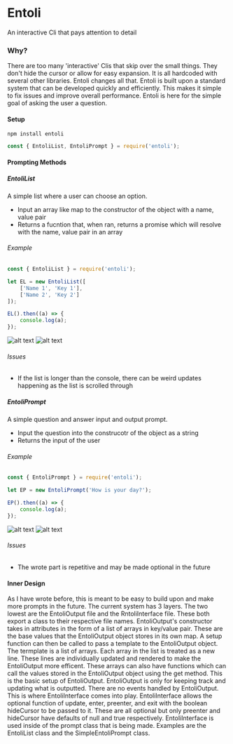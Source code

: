 # Entoli
An interactive Cli that pays attention to detail

### Why?
There are too many 'interactive' Clis that skip over the small things. They don't hide the cursor or allow for easy expansion. It is all hardcoded with several other libraries. Entoli changes all that. Entoli is built upon a standard system that can be developed quickly and efficiently. This makes it simple to fix issues and improve overall performance. Entoli is here for the simple goal of asking the user a question.

#### Setup
```shell
npm install entoli
```
```javascript
const { EntoliList, EntoliPrompt } = require('entoli');
```

#### Prompting Methods
##### EntoliList
A simple list where a user can choose an option.
* Input an array like map to the constructor of the object with a name, value pair
* Returns a fucntion that, when ran, returns a promise which will resolve with the name, value pair in an array
###### Example
```javascript
const { EntoliList } = require('entoli');

let EL = new EntoliList([
    ['Name 1', 'Key 1'],
    ['Name 2', 'Key 2']
]);

EL().then((a) => {
    console.log(a);
});
```
![alt text](http://u.cubeupload.com/wetbikeboy2500/Capture.png "Prompt")
![alt text](http://u.cubeupload.com/wetbikeboy2500/Capture2.png "Output")

###### Issues
* If the list is longer than the console, there can be weird updates happening as the list is scrolled through
##### EntoliPrompt
A simple question and answer input and output prompt.
* Input the question into the construcotr of the object as a string
* Returns the input of the user
###### Example
```javascript
const { EntoliPrompt } = require('entoli');

let EP = new EntoliPrompt('How is your day?');

EP().then((a) => {
    console.log(a);
});
```
![alt text](http://u.cubeupload.com/wetbikeboy2500/Capture3.png "Prompt")
![alt text](http://u.cubeupload.com/wetbikeboy2500/Capture4.png "Output")

###### Issues
* The wrote part is repetitive and may be made optional in the future

#### Inner Design
As I have wrote before, this is meant to be easy to build upon and make more prompts in the future. The current system has 3 layers. The two lowest are the EntoliOutput file and the RntoliInterface file. These both export a class to their respective file names. EntoliOutput's constructor takes in attributes in the form of a list of arrays in key/value pair. These are the base values that the EntoliOutput object stores in its own map. A setup function can then be called to pass a template to the EntoliOutput object. The termplate is a list of arrays. Each array in the list is treated as a new line. These lines are individually updated and rendered to make the EntoliOutput more efficent. These arrays can also have functions which can call the values stored in the EntoliOutput object using the get method. This is the basic setup of EntoliOutput.
EntoliOutput is only for keeping track and updating what is outputted. There are no events handled by EntoliOutput. This is where EntoliInterface comes into play. EntoliInterface allows the optional function of update, enter, preenter, and exit with the boolean hideCursor to be passed to it. These are all optional but only preenter and hideCursor have defaults of null and true respectively. EntoliInterface is used inside of the prompt class that is being made. Examples are the EntoliList class and the SimpleEntoliPrompt class. 